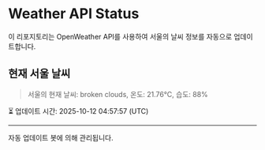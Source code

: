 
# Weather API Status

이 리포지토리는 OpenWeather API를 사용하여 서울의 날씨 정보를 자동으로 업데이트합니다.

## 현재 서울 날씨
> 서울의 현재 날씨: broken clouds, 온도: 21.76°C, 습도: 88%

⏳ 업데이트 시간: 2025-10-12 04:57:57 (UTC)

---
자동 업데이트 봇에 의해 관리됩니다.
